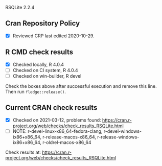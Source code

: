 RSQLite 2.2.4

## Cran Repository Policy

- [x] Reviewed CRP last edited 2020-10-29.

## R CMD check results

- [x] Checked locally, R 4.0.4
- [ ] Checked on CI system, R 4.0.4
- [ ] Checked on win-builder, R devel

Check the boxes above after successful execution and remove this line. Then run `fledge::release()`.

## Current CRAN check results

- [x] Checked on 2021-03-12, problems found: https://cran.r-project.org/web/checks/check_results_RSQLite.html
- [ ] NOTE: r-devel-linux-x86_64-fedora-clang, r-devel-windows-ix86+x86_64, r-release-macos-x86_64, r-release-windows-ix86+x86_64, r-oldrel-macos-x86_64

Check results at: https://cran.r-project.org/web/checks/check_results_RSQLite.html
